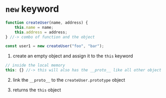 # `new` keyword

```js
function createUser(name, address) {
	this.name = name;
	this.address = address;
} //-> combo of function and the object

const user1 = new createUser("foo", "bar");
```

1. create an empty object and assign it to the `this` keyword

```js
// inside the local memory
this: {} //-> this will also has the __proto__ like all other object

```

2. link the `__proto__` to the `createUser.prototype` object

3. returns the `this` object
